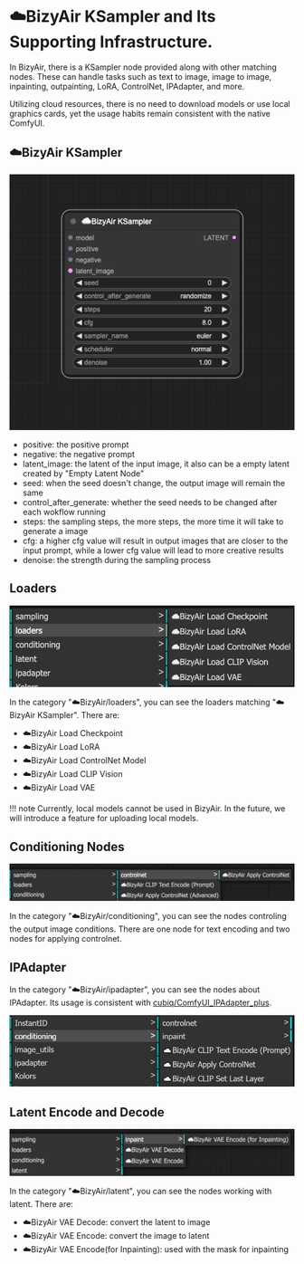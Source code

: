 #  ☁️BizyAir KSampler and Its Supporting Infrastructure.

 In BizyAir, there is a KSampler node provided along with other matching nodes.
 These can handle tasks such as text to image, image to image, inpainting, outpainting, LoRA, ControlNet, IPAdapter, and more.

 Utilizing cloud resources, there is no need to download models or use local graphics cards, yet the usage habits remain consistent with the native ComfyUI.

## ☁️BizyAir KSampler

![](./imgs/bizyair-ksampler.png)

- positive: the positive prompt
- negative: the negative prompt
- latent_image: the latent of the input image, it also can be a empty latent created by "Empty Latent Node"
- seed: when the seed doesn't change, the output image will remain the same
- control_after_generate: whether the seed needs to be changed after each wokflow running
- steps: the sampling steps, the more steps, the more time it will take to generate a image
- cfg:  a higher cfg value will result in output images that are closer to the input prompt, while a lower cfg value will lead to more creative results
- denoise: the strength during the sampling process

## Loaders

![](./imgs/bizyair-loaders.png)

In the category "☁️BizyAir/loaders", you can see the loaders matching "☁️BizyAir KSampler". There are:

- ☁️BizyAir Load Checkpoint
- ☁️BizyAir Load LoRA
- ☁️BizyAir Load ControlNet Model
- ☁️BizyAir Load CLIP Vision
- ☁️BizyAir Load VAE

!!! note
      Currently, local models cannot be used in BizyAir. In the future, we will introduce a feature for uploading local models.

## Conditioning Nodes

![](./imgs/bizyair-conditioning.png)

In the category "☁️BizyAir/conditioning", you can see the nodes controling the output image conditions. There are one node for text encoding and two nodes for applying controlnet.

## IPAdapter

In the category "☁️BizyAir/ipadapter", you can see the nodes about IPAdapter. Its usage is consistent with [cubiq/ComfyUI_IPAdapter_plus](https://github.com/cubiq/ComfyUI_IPAdapter_plus).

![](./imgs/bizyair-ipadapter.png)

## Latent Encode and Decode

![](./imgs/bizyair-latent.png)

In the category "☁️BizyAir/latent", you can see the nodes working with latent. There are:

- ☁️BizyAir VAE Decode: convert the latent to image
- ☁️BizyAir VAE Encode: convert the image to latent
- ☁️BizyAir VAE Encode(for Inpainting): used with the mask for inpainting
